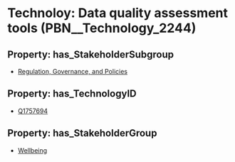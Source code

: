 # Technoloy: __Data quality assessment tools__ (PBN__Technology_2244)

## Property: has_StakeholderSubgroup

* [Regulation, Governance, and Policies](PBN__TechSubgroup_66)

## Property: has_TechnologyID

* [Q1757694](Q1757694)

## Property: has_StakeholderGroup

* [Wellbeing](PBN__TechGroup_2)

